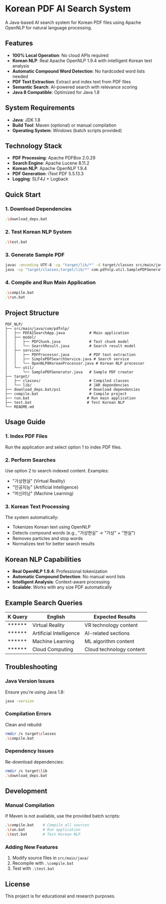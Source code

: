 # Korean PDF AI Search System

A Java-based AI search system for Korean PDF files using Apache OpenNLP for natural language processing.

## Features

- **100% Local Operation**: No cloud APIs required
- **Korean NLP**: Real Apache OpenNLP 1.9.4 with intelligent Korean text analysis
- **Automatic Compound Word Detection**: No hardcoded word lists needed
- **PDF Text Extraction**: Extract and index text from PDF files
- **Semantic Search**: AI-powered search with relevance scoring
- **Java 8 Compatible**: Optimized for Java 1.8

## System Requirements

- **Java**: JDK 1.8
- **Build Tool**: Maven (optional) or manual compilation
- **Operating System**: Windows (batch scripts provided)

## Technology Stack

- **PDF Processing**: Apache PDFBox 2.0.29
- **Search Engine**: Apache Lucene 8.11.2
- **Korean NLP**: Apache OpenNLP 1.9.4
- **PDF Generation**: iText PDF 5.5.13.3
- **Logging**: SLF4J + Logback

## Quick Start

### 1. Download Dependencies
```bash
.\download_deps.bat
```

### 2. Test Korean NLP System
```bash
.\test.bat
```

### 3. Generate Sample PDF
```bash
javac -encoding UTF-8 -cp "target/lib/*" -d target/classes src/main/java/com/pdfnlp/util/SamplePDFGenerator.java
java -cp "target/classes;target/lib/*" com.pdfnlp.util.SamplePDFGenerator
```

### 4. Compile and Run Main Application
```bash
.\compile.bat
.\run.bat
```

## Project Structure

```
PDF_NLP/
├── src/main/java/com/pdfnlp/
│   ├── PDFAISearchApp.java           # Main application
│   ├── model/
│   │   ├── PDFChunk.java             # Text chunk model
│   │   └── SearchResult.java         # Search result model
│   ├── service/
│   │   ├── PDFProcessor.java         # PDF text extraction
│   │   ├── SimplePDFSearchService.java # Search service
│   │   └── OpenNLP8KoreanProcessor.java # Korean NLP processor
│   └── util/
│       └── SamplePDFGenerator.java   # Sample PDF creator
├── target/
│   ├── classes/                      # Compiled classes
│   └── lib/                          # JAR dependencies
├── download_deps.bat/ps1             # Download dependencies
├── compile.bat                       # Compile project
├── run.bat                          # Run main application
├── test.bat                         # Test Korean NLP
└── README.md
```

## Usage Guide

### 1. Index PDF Files
Run the application and select option 1 to index PDF files.

### 2. Perform Searches
Use option 2 to search indexed content. Examples:
- "가상현실" (Virtual Reality)
- "인공지능" (Artificial Intelligence)
- "머신러닝" (Machine Learning)

### 3. Korean Text Processing
The system automatically:
- Tokenizes Korean text using OpenNLP
- Detects compound words (e.g., "가상현실" → "가상" + "현실")
- Removes particles and stop words
- Normalizes text for better search results

## Korean NLP Capabilities

- **Real OpenNLP 1.9.4**: Professional tokenization
- **Automatic Compound Detection**: No manual word lists
- **Intelligent Analysis**: Context-aware processing
- **Scalable**: Works with any size PDF automatically

## Example Search Queries

| K Query | English | Expected Results |
|--------------|---------|------------------|
| ****** | Virtual Reality | VR technology content |
| ****** | Artificial Intelligence | AI-related sections |
| ****** | Machine Learning | ML algorithm content |
| ****** | Cloud Computing | Cloud technology content |

## Troubleshooting

### Java Version Issues
Ensure you're using Java 1.8:
```bash
java -version
```

### Compilation Errors
Clean and rebuild:
```bash
rmdir /s target\classes
.\compile.bat
```

### Dependency Issues
Re-download dependencies:
```bash
rmdir /s target\lib
.\download_deps.bat
```

## Development

### Manual Compilation
If Maven is not available, use the provided batch scripts:
```bash
.\compile.bat    # Compile all sources
.\run.bat        # Run application
.\test.bat       # Test Korean NLP
```

### Adding New Features
1. Modify source files in `src/main/java/`
2. Recompile with `.\compile.bat`
3. Test with `.\test.bat`

## License

This project is for educational and research purposes. 
